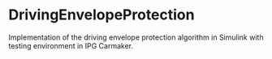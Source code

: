 # DrivingEnvelopeProtection
Implementation of the driving envelope protection algorithm in Simulink with testing environment in IPG Carmaker.

